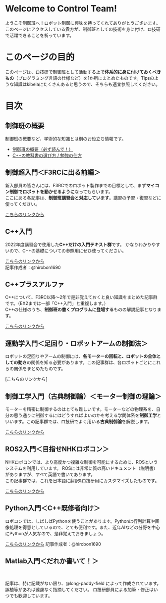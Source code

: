 # Welcome to Control Team!
ようこそ制御班へ！ロボット制御に興味を持ってくれてありがとうございます。
このページにアクセスしている貴方が、制御班としての技術を身に付け、ロ技研で活躍できることを祈っています。

# このページの目的
このページは、ロ技研で制御班として活動する上で**体系的に身に付けておくべきもの**（プログラミング言語の仕様など）を1か所にまとめたものです。Tipsのような知識はkibelaにたくさんあると思うので、そちらも適宜参照してください。

# 目次
## 
## 制御班の概要
制御班の概要など、学術的な知識とは別のお役立ち情報です。

- [制御班の概要（必ず読んで！）](./overview/00_overview.md)
- [C++の教科書の選び方 / 勉強の仕方](./overview/01_textbook.md)

## 制御超入門＜F3RCに出る前編＞
新入部員の皆さんには、F3RCでのロボット製作までの目標として、まず**マイコン制御でロボットを動かせるように**なってもらいます。<br>
ここにある各記事は、**制御班講習会と対応しています**。講習の予習・復習などに使ってください。<br>

[こちらのリンクから](./mbed_intro/index_lecture.md)

## C++入門
2022年度講習会で使用した**C++だけの入門テキスト群**です。
かなりわかりやすいので、C++の基礎についての参照用にぜひ使ってください。<br>

[こちらのリンクから](https://hirobon1690.github.io/intro-to-cpp/) <br>
記事作成者：@hirobon1690

## C++プラスアルファ
C++について、F3RC以降〜2年で是非覚えておくと良い知識をまとめた記事群です。（EX2までは一部「C++入門」と重複します。）<br>
C++の仕様のうち、**制御班の書くプログラムに登場する**ものの解説記事となります。<br>

[こちらのリンクから](./cpp_plus/index_cppplus.md)

## 運動学入門＜足回り・ロボットアームの制御法＞
ロボットの足回りやアームの制御には、**各モーターの回転と、ロボットの全体としての動き**の関係を知る必要があります。この記事群は、各ロボットごとにこれらの関係をまとめたものです。

[こちらのリンクから]

## 制御工学入門（古典制御論）＜モーター制御の理論＞
モーターを精密に制御するのはとても難しいです。モーターなどの物理系を、自分の思う通りに制御するにはどうすればよいのかを考える学問体系を**制御工学**といいます。この記事群では、ロ技研でよく用いる**古典制御論**を解説します。<br>

[こちらのリンクから](./ctrl_engineering/index_ctrl.md)

## ROS2入門＜目指せNHKロボコン＞
NHKロボコンでは、より高度かつ複雑な制御を可能にするために、ROSというシステムを利用しています。
ROSには非常に質の高いドキュメント（説明書）がありますが、すべて英語で書いてあります。<br>
この記事群では、これを日本語に翻訳&ロ技研用にカスタマイズしたものです。<br>

[こちらのリンクから](./ros2_intro/index_ros2.md)

## Python入門＜C++既修者向け＞
ロボコンでは、しばしばPythonを使うことがあります。Pythonは行列計算や画像処理を得意としているので、とても便利です。また、近年AIなどの分野を中心にPythonが人気なので、是非覚えておきましょう。<br>

[こちらのリンクから](https://hirobon1690.github.io/intro-to-python/)
記事作成者：@hirobon1690

## Matlab入門＜だれか書いて！＞
<br>


記事は、特に記載がない限り、@long-paddy-field によって作成されています。誤植等があれば遠慮なく指摘してください。
ロ技研部員による加筆・修正はいつでも歓迎しています。